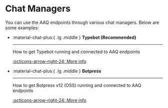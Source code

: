 # Chat Managers

You can use the AAQ endpoints through various chat managers. Below are some examples:

<div class="grid cards" markdown>

- :material-chat-plus:{ .lg .middle } __Typebot (Recommended)__

    ---

    How to get Typebot running and connected to AAQ endpoints

    [:octicons-arrow-right-24: More info](./typebot.md)

- :material-chat-plus:{ .lg .middle } __Botpress__

    ---

    How to get Botpress v12 (OSS) running and connected to AAQ endpoints

    [:octicons-arrow-right-24: More info](./botpress_v12.md)

</div>

